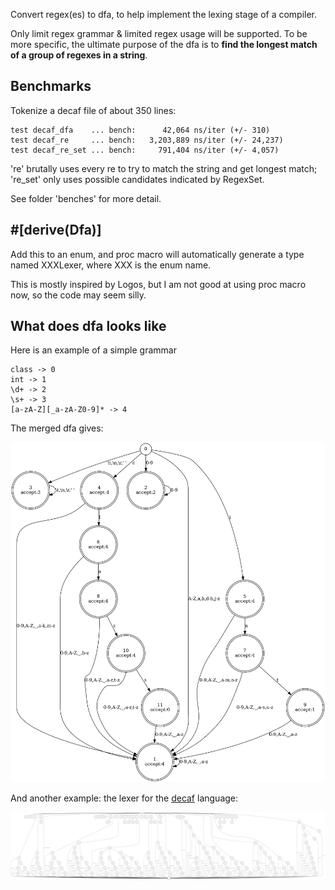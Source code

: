Convert regex(es) to dfa, to help implement the lexing stage of a compiler.

Only limit regex grammar & limited regex usage will be supported. To be more specific, the ultimate purpose of the dfa is to **find the longest match of a group of regexes in a string**.

## Benchmarks
Tokenize a decaf file of about 350 lines:

```
test decaf_dfa    ... bench:      42,064 ns/iter (+/- 310)
test decaf_re     ... bench:   3,203,889 ns/iter (+/- 24,237)
test decaf_re_set ... bench:     791,404 ns/iter (+/- 4,057)
```

're' brutally uses every re to try to match the string and get longest match; 're_set' only uses possible candidates indicated by RegexSet.

See folder 'benches' for more detail.

## #[derive(Dfa)] 
Add this to an enum, and proc macro will automatically generate a type named XXXLexer, where XXX is the enum name.

This is mostly inspired by Logos, but I am not good at using proc macro now, so the code may seem silly.

## What does dfa looks like

Here is an example of a simple grammar

```
class -> 0
int -> 1
\d+ -> 2
\s+ -> 3
[a-zA-Z][_a-zA-Z0-9]* -> 4
```

The merged dfa gives:

![](./dfa.png)

And another example: the lexer for the [decaf](https://github.com/MashPlant/decaf) language:

![](./decaf.png)
